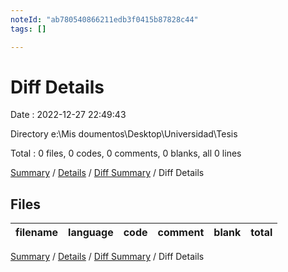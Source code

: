 ```yaml
---
noteId: "ab780540866211edb3f0415b87828c44"
tags: []

---
```


# Diff Details

Date : 2022-12-27 22:49:43

Directory e:\\Mis doumentos\\Desktop\\Universidad\\Tesis

Total : 0 files,  0 codes, 0 comments, 0 blanks, all 0 lines

[Summary](results.md) / [Details](details.md) / [Diff Summary](diff.md) / Diff Details

## Files
| filename | language | code | comment | blank | total |
| :--- | :--- | ---: | ---: | ---: | ---: |

[Summary](results.md) / [Details](details.md) / [Diff Summary](diff.md) / Diff Details